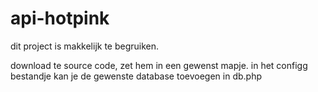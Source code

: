 # api-hotpink



dit project is makkelijk te begruiken. 

download te source code, zet hem in een gewenst mapje. in het configg bestandje kan je de gewenste database toevoegen in db.php

